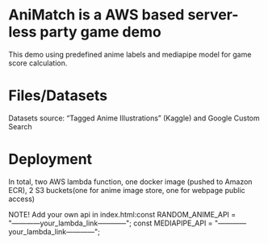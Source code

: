 # AniMatch is a AWS based server-less party game demo
This demo using predefined anime labels and mediapipe model for game score calculation.

# Files/Datasets

Datasets source: “Tagged Anime Illustrations” (Kaggle) and Google Custom Search




# Deployment
In total, two AWS lambda function, one docker image (pushed to Amazon ECR), 2 S3 buckets(one for anime image store, one for webpage public access)

NOTE!
Add your own api in index.html:const RANDOM_ANIME_API = "————your_lambda_link————";
const MEDIAPIPE_API    = "————your_lambda_link————";

